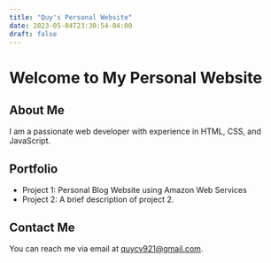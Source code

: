 ```yaml
---
title: "Quy's Personal Website"
date: 2023-05-04T23:30:54-04:00
draft: false
---
```


# Welcome to My Personal Website

## About Me

I am a passionate web developer with experience in HTML, CSS, and JavaScript.

## Portfolio

- Project 1: Personal Blog Website using Amazon Web Services
- Project 2: A brief description of project 2.

## Contact Me

You can reach me via email at [quycv921@gmail.com](mailto:quycv921@gmail.com).